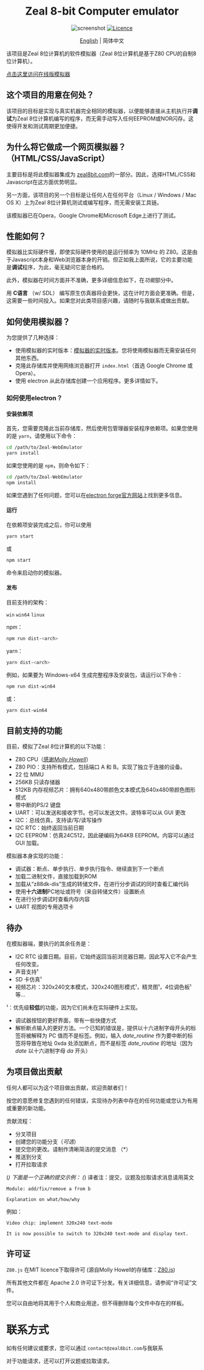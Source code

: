 <!--
    /**
    * SPDX-FileCopyrightText: 2022 Zeal 8-bit Computer <contact@zeal8bit.com>
    *
    * SPDX-License-Identifier: Apache-2.0
    */
    Version: 0.0.1,
    Author: Zeal 8-bit Computer
    Translator: JasonMo
    Last modified: 2023/07/21 8:16,
    Last commit: "Project: Reconstitution, delete useless files",
-->

<h1 align="center">Zeal 8-bit Computer emulator</h1>
<p align=center>
    <img src="../imgs/screenshot.png" alt="screenshot" />
    <a href="https://opensource.org/licenses/Apache-2.0">
        <img src="https://img.shields.io/badge/License-Apache_2.0-blue.svg" alt="Licence" />
    </a>
</p>

<p align="center">
    <a href="../README.md">English</a> | 简体中文
</p>

该项目是Zeal 8位计算机的软件模拟器（Zeal 8位计算机是基于Z80 CPU的自制8位计算机）。

[点击这里访问在线版模拟器](https://zeal8bit.github.io/Zeal-WebEmulator/)

## 这个项目的用意在何处？

该项目的目标是实现与真实机器完全相同的模拟器，以便能够直接从主机执行并**调试**为Zeal 8位计算机编写的程序，而无需手动写入任何EEPROM或NOR闪存。这使得开发和测试周期更加便捷。

## 为什么将它做成一个网页模拟器？（HTML/CSS/JavaScript）

主要目标是将此模拟器集成为 [zeal8bit.com](https://zeal8bit.com)的一部分。因此，选择HTML/CSS和Javascript在这方面优势明显。

另一方面，该项目的另一个目标是让任何人在任何平台（Linux / Windows / Mac OS X）上为Zeal 8位计算机测试或编写程序，而无需安装工具链。

该模拟器已在Opera，Google Chrome和Microsoft Edge上进行了测试。

## 性能如何？

模拟器比实际硬件慢，即使实际硬件使用的是运行频率为 10MHz 的 Z80。这是由于Javascript本身和Web浏览器本身的开销。但正如我上面所说，它的主要功能是**调试**程序，为此，毫无疑问它是合格的。

此外，模拟器在时间方面并不准确，更多详细信息如下，在*功能*部分中。

用 **C语言** （w/ SDL） 编写原生仿真器将会更快，这在计时方面会更准确。但是，这需要一些时间投入。如果您对此类项目感兴趣，请随时与我联系或做出贡献。

## 如何使用模拟器？

为您提供了几种选择：

* 使用模拟器的实时版本：[模拟器的实时版本](https://zeal8bit.github.io/Zeal-WebEmulator/)。您将使用模拟器而无需安装任何其他东西。
* 克隆此存储库并使用网络浏览器打开 `index.html`（首选 Google Chrome 或 Opera）。
* 使用 electron 从此存储库创建一个应用程序。更多详情如下。

### 如何使用electron？

#### 安装依赖项

首先，您需要克隆此当前存储库，然后使用包管理器安装程序依赖项。如果您使用的是 `yarn`，请使用以下命令：

```bash
cd /path/to/Zeal-WebEmulator
yarn install
```

如果您使用的是 `npm`，则命令如下：

```bash
cd /path/to/Zeal-WebEmulator
npm install
```

如果您遇到了任何问题，您可以在[electron forge官方网站](https://www.electronforge.io/import-existing-project)上找到更多信息。

#### 运行

在依赖项安装完成之后，你可以使用

```bash
yarn start
```

或

```bash
npm start
```

命令来启动你的模拟器。

#### 发布

目前支持的架构：

`win` `win64` `linux`

npm：

```bash
npm run dist-<arch>
```

yarn：

```bash
yarn dist-<arch>
```

例如，如果要为 Windows-x64 生成完整程序及安装包，请运行以下命令：

```bash
npm run dist-win64
```

或：

```bash
yarn dist-win64
```

## 目前支持的功能

目前，模拟了Zeal 8位计算机的以下功能：

* Z80 CPU（[感谢*Molly Howell*](https://github.com/DrGoldfire/Z80.js)）
* Z80 PIO：支持所有模式，包括端口 A 和 B。实现了独立于连接的设备。
* 22 位 MMU
* 256KB 只读存储器
* 512KB 内存视频芯片：拥有640x480带颜色文本模式及640x480带颜色图形模式
* 带中断的PS/2 键盘
* UART：可以发送和接收字节。也可以发送文件。波特率可以从 GUI 更改
* I2C：总线仿真，支持读/写/读写操作
* I2C RTC：始终返回当前日期
* I2C EEPROM：仿真24C512，因此硬编码为64KB EEPROM。内容可以通过 GUI 加载。

模拟器本身实现的功能：

* 调试器：断点、单步执行、单步执行指令、继续直到下一个断点
* 加载二进制文件，直接加载到ROM
* 加载从“z88dk-dis”生成的转储文件，在进行分步调试的同时查看汇编代码
* 使用**十六进制**PC地址或符号（来自转储文件）设置断点
* 在进行分步调试时查看内存内容
* UART 视图的专用选项卡

## 待办

在模拟器端，要执行的其余任务是：

* I2C RTC 设置日期。目前，它始终返回当前浏览器日期，因此写入它不会产生任何改变。
* 声音支持¹
* SD 卡仿真¹
* 视频芯片：320x240文本模式，320x240图形模式¹，精灵图¹，4位调色板¹等...

¹：优先级**较低**的功能，因为它们尚未在实际硬件上实现。

* 调试器按钮的更好界面，带有一些快捷方式
* 解析断点输入的更好方法。一个已知的错误是，提供以十六进制字母开头的标签将被解释为 PC 值而不是标签。例如，输入 *date_routine* 作为要中断的标签将导致在地址 0xda 处添加断点，而不是标签 *date_routine* 的地址（因为 *date* 以十六进制字母 *da* 开头）

## 为项目做出贡献

任何人都可以为这个项目做出贡献，欢迎贡献者们！

按您的意愿修复您遇到的任何错误，实现待办列表中存在的任何功能或您认为有用或重要的新功能。

贡献流程：

* 分叉项目
* 创建您的功能分支（*可选*）
* 提交您的更改。请制作清晰简洁的提交消息 （*）
* 推送到分支
* 打开拉取请求

(*) 下面是一个正确的提交示例：
(*) 译者注：提交，议题及拉取请求消息请用英文

```example
Module: add/fix/remove a from b

Explanation on what/how/why
```

例如：

```example
Video chip: implement 320x240 text-mode

It is now possible to switch to 320x240 text-mode and display text.
```

## 许可证

`Z80.js` 在MIT licence下取得许可 (源自Molly Howell的存储库：[Z80.js](https://github.com/DrGoldfire/Z80.js))

所有其他文件都在 Apache 2.0 许可证下分发。有关详细信息，请参阅“许可证”文件。

您可以自由地将其用于个人和商业用途，但不得删除每个文件中存在的样板。

# 联系方式

如有任何建议或要求，您可以通过 `contact@zeal8bit.com`与我联系

对于功能请求，还可以打开议题或拉取请求。
